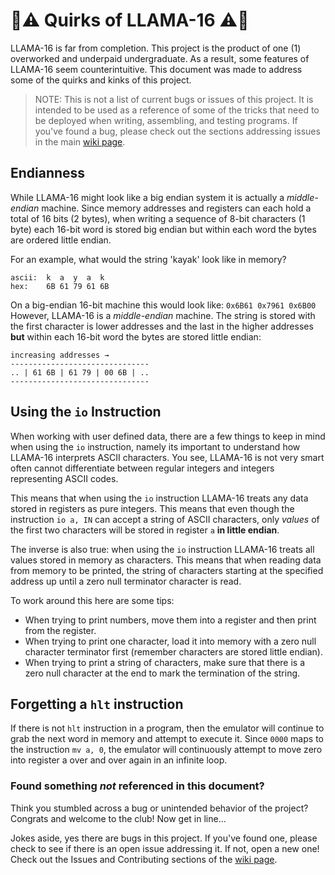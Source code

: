 # 🦙⚠️ Quirks of LLAMA-16 ⚠️🦙

LLAMA-16 is far from completion. This project is the product of one (1) overworked and underpaid undergraduate. As a result, some features of LLAMA-16 seem counterintuitive. This document was made to address some of the quirks and kinks of this project.

> NOTE: This is not a list of current bugs or issues of this project. It is intended to be used as a reference of some of the tricks that need to be deployed when writing, assembling, and testing programs. If you've found a bug, please check out the sections addressing issues in the main [wiki page](./llama.md).

## Endianness
While LLAMA-16 might look like a big endian system it is actually a *middle-endian* machine. Since memory addresses and registers can each hold a total of 16 bits (2 bytes), when writing a sequence of 8-bit characters (1 byte) each 16-bit word is stored big endian but within each word the bytes are ordered little endian.

For an example, what would the string 'kayak' look like in memory?

```
ascii:  k  a  y  a  k
hex:    6B 61 79 61 6B
```
On a big-endian 16-bit machine this would look like: `0x6B61 0x7961 0x6B00`
However, LLAMA-16 is a *middle-endian* machine. The string is stored with the first character is lower addresses and the last in the higher addresses **but** within each 16-bit word the bytes are stored little endian:
```
increasing addresses →
-------------------------------
.. | 61 6B | 61 79 | 00 6B | ..
-------------------------------
```

## Using the `io` Instruction
When working with user defined data, there are a few things to keep in mind when using the `io` instruction, namely its important to understand how LLAMA-16 interprets ASCII characters. You see, LLAMA-16 is not very smart often cannot differentiate between regular integers and integers representing ASCII codes.

This means that when using the `io` instruction LLAMA-16 treats any data stored in registers as pure integers. This means that even though the instruction `io a, IN` can accept a string of ASCII characters, only *values* of the first two characters will be stored in register `a` **in little endian**.

The inverse is also true: when using the `io` instruction LLAMA-16 treats all values stored in memory as characters. This means that when reading data from memory to be printed, the string of characters starting at the specified address up until a zero null terminator character is read.

To work around this here are some tips:
* When trying to print numbers, move them into a register and then print from the register.
* When trying to print one character, load it into memory with a zero null character terminator first (remember characters are stored little endian).
* When trying to print a string of characters, make sure that there is a zero null character at the end to mark the termination of the string.

## Forgetting a `hlt` instruction
If there is not `hlt` instruction in a program, then the emulator will continue to grab the next word in memory and attempt to execute it. Since `0000` maps to the instruction `mv a, 0`, the emulator will continuously attempt to move zero into register a over and over again in an infinite loop.

### Found something *not* referenced in this document?
Think you stumbled across a bug or unintended behavior of the project? Congrats and welcome to the club! Now get in line... 

Jokes aside, yes there are bugs in this project. If you've found one, please check to see if there is an open issue addressing it. If not, open a new one! Check out the Issues and Contributing sections of the [wiki page](./llama.md).
